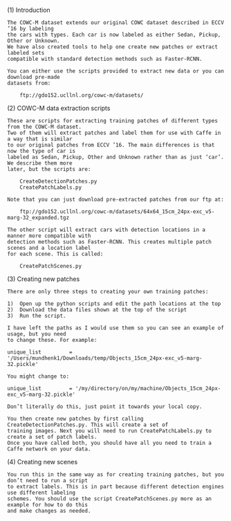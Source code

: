 (1)	Introduction

	The COWC-M dataset extends our original COWC dataset described in ECCV ’16 by labeling
	the cars with types. Each car is now labeled as either Sedan, Pickup, Other or Unknown. 
	We have also created tools to help one create new patches or extract labeled sets 
	compatible with standard detection methods such as Faster-RCNN. 
	
	You can either use the scripts provided to extract new data or you can download pre-made
	datasets from:
	
		ftp://gdo152.ucllnl.org/cowc-m/datasets/  
	
(2)	COWC-M data extraction scripts

	These are scripts for extracting training patches of different types from the COWC-M dataset. 
	Two of them will extract patches and label them for use with Caffe in a way that is similar 
	to our original patches from ECCV ’16. The main differences is that now the type of car is 
	labeled as Sedan, Pickup, Other and Unknown rather than as just ‘car’. We describe them more 
	later, but the scripts are:
	
		CreateDetectionPatches.py
		CreatePatchLabels.py
	
	Note that you can just download pre-extracted patches from our ftp at:
	
		ftp://gdo152.ucllnl.org/cowc-m/datasets/64x64_15cm_24px-exc_v5-marg-32_expanded.tgz
	
	The other script will extract cars with detection locations in a manner more compatible with 
	detection methods such as Faster-RCNN. This creates multiple patch scenes and a location label 
	for each scene. This is called:
	
		CreatePatchScenes.py

(3)	Creating new patches

	There are only three steps to creating your own training patches:
	
	1)	Open up the python scripts and edit the path locations at the top
	2)	Download the data files shown at the top of the script
	3)	Run the script.
	
	I have left the paths as I would use them so you can see an example of usage, but you need 
	to change these. For example:
	
	unique_list         = '/Users/mundhenk1/Downloads/temp/Objects_15cm_24px-exc_v5-marg-32.pickle'
	
	You might change to:
	
	unique_list         = '/my/directory/on/my/machine/Objects_15cm_24px-exc_v5-marg-32.pickle'
	 
	Don’t literally do this, just point it towards your local copy. 
	
	You then create new patches by first calling CreateDetectionPatches.py. This will create a set of 
	training images. Next you will need to run CreatePatchLabels.py to create a set of patch labels. 
	Once you have called both, you should have all you need to train a Caffe network on your data. 

(4)	Creating new scenes

	You run this in the same way as for creating training patches, but you don’t need to run a script 
	to extract labels. This is in part because different detection engines use different labeling 
	schemes. You should use the script CreatePatchScenes.py more as an example for how to do this 
	and make changes as needed. 


